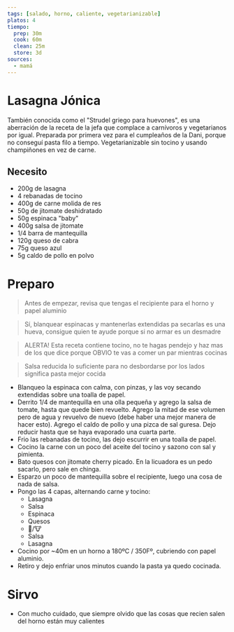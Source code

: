 ```yaml
---
tags: [salado, horno, caliente, vegetarianizable]
platos: 4
tiempo:
  prep: 30m
  cook: 60m
  clean: 25m
  store: 3d
sources:
  - mamá
---
```


# Lasagna Jónica

También conocida como el "Strudel griego para huevones", es una aberración de la receta de la jefa que complace a carnívoros y vegetarianos por igual. Preparada por primera vez para el cumpleaños de la Dani, porque no conseguí pasta filo a tiempo. Vegetarianizable sin tocino y usando champiñones en vez de carne.

## Necesito

- 200g de lasagna
- 4 rebanadas de tocino
- 400g de carne molida de res
- 50g de jitomate deshidratado
- 50g espinaca "baby"
- 400g salsa de jitomate
- 1/4 barra de mantequilla
- 120g queso de cabra
- 75g queso azul
- 5g caldo de pollo en polvo

# Preparo

> Antes de empezar, revisa que tengas el recipiente para el horno y papel aluminio

> Sí, blanquear espinacas y mantenerlas extendidas pa secarlas es una hueva, consigue quien te ayude porque si no armar es un desmadre

> ALERTA! Esta receta contiene tocino, no te hagas pendejo y haz mas de los que dice porque OBVIO te vas a comer un par mientras cocinas

> Salsa reducida lo suficiente para no desbordarse por los lados significa pasta mejor cocida

- Blanqueo la espinaca con calma, con pinzas, y las voy secando extendidas sobre una toalla de papel.
- Derrito 1/4 de mantequilla en una olla pequeña y agrego la salsa de tomate, hasta que quede bien revuelto. Agrego la mitad de ese volumen pero de agua y revuelvo de nuevo (debe haber una mejor manera de hacer esto). Agrego el caldo de pollo y una pizca de sal guresa. Dejo reducir hasta que se haya evaporado una cuarta parte.
- Frio las rebanadas de tocino, las dejo escurrir en una toalla de papel.
- Cocino la carne con un poco del aceite del tocino y sazono con sal y pimienta.
- Bato quesos con jitomate cherry picado. En la licuadora es un pedo sacarlo, pero sale en chinga.
- Esparzo un poco de mantequilla sobre el recipiente, luego una cosa de nada de salsa.
- Pongo las 4 capas, alternando carne y tocino:
  - Lasagna
  - Salsa
  - Espinaca
  - Quesos
  - 🐷/🐮
  - Salsa
  - Lasagna
- Cocino por ~40m en un horno a 180ºC / 350Fº, cubriendo con papel aluminio.
- Retiro y dejo enfriar unos minutos cuando la pasta ya quedo cocinada.

# Sirvo

- Con mucho cuidado, que siempre olvido que las cosas que recien salen del horno están muy calientes
